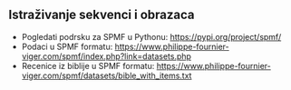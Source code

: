 ## Istraživanje sekvenci i obrazaca

- Pogledati podrsku za SPMF u Pythonu: https://pypi.org/project/spmf/
- Podaci u SPMF formatu: https://www.philippe-fournier-viger.com/spmf/index.php?link=datasets.php
- Recenice iz biblije u SPMF formatu: https://www.philippe-fournier-viger.com/spmf/datasets/bible_with_items.txt

